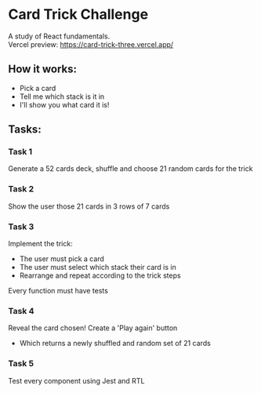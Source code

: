# Card Trick Challenge
A study of React fundamentals.\
Vercel preview: https://card-trick-three.vercel.app/ 

## How it works:
- Pick a card
- Tell me which stack is it in
- I'll show you what card it is!

## Tasks:

### Task 1
Generate a 52 cards deck, shuffle and choose 21 random cards for the trick

### Task 2
Show the user those 21 cards in 3 rows of 7 cards

### Task 3 
Implement the trick:
- The user must pick a card
- The user must select which stack their card is in
- Rearrange and repeat according to the trick steps

Every function must have tests

### Task 4
Reveal the card chosen!
Create a 'Play again' button
  - Which returns a newly shuffled and random set of 21 cards

### Task 5
Test every component using Jest and RTL
